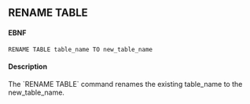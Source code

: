 RENAME TABLE
----------
#### EBNF

    RENAME TABLE table_name TO new_table_name

#### Description
<p>
The `RENAME TABLE` command renames the existing table_name to the new_table_name.
